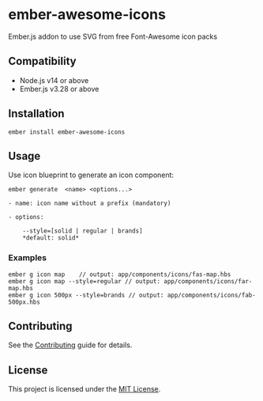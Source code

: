# ember-awesome-icons

Ember.js addon to use SVG from free Font-Awesome icon packs


## Compatibility

* Node.js v14 or above
* Ember.js v3.28 or above


## Installation

```
ember install ember-awesome-icons
```


## Usage

Use icon blueprint to generate an icon component:
```
ember generate  <name> <options...>

- name: icon name without a prefix (mandatory) 

- options:

	--style=[solid | regular | brands]
	*default: solid*
```

### Examples
```
ember g icon map	// output: app/components/icons/fas-map.hbs
ember g icon map --style=regular // output: app/components/icons/far-map.hbs
ember g icon 500px --style=brands // output: app/components/icons/fab-500px.hbs
```


## Contributing

See the [Contributing](CONTRIBUTING.md) guide for details.


## License

This project is licensed under the [MIT License](LICENSE.md).
